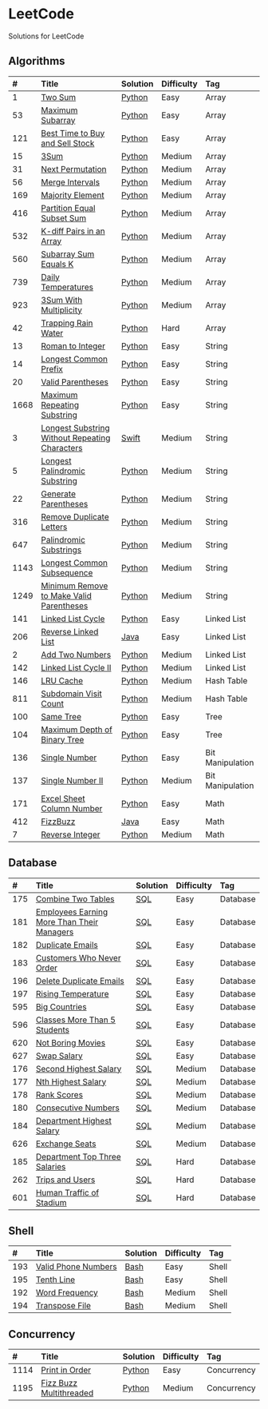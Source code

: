 # LeetCode
Solutions for LeetCode

## Algorithms
|  \#  |  Title  |  Solution  |  Difficulty  |  Tag  |
| :--- | :------ | :--------  | :----------- | :---- |
| 1    | [Two Sum](https://leetcode.com/problems/two-sum) | [Python](PythonCode/TwoSum.py) | Easy | Array |
| 53   | [Maximum Subarray](https://leetcode.com/problems/maximum-subarray) | [Python](PythonCode/MaximumSubarray.py) | Easy | Array |
| 121  | [Best Time to Buy and Sell Stock](https://leetcode.com/problems/best-time-to-buy-and-sell-stock/) | [Python](PythonCode/BestTimeToBuyAndSellStock.py) | Easy | Array |
| 15   | [3Sum](https://leetcode.com/problems/3sum) | [Python](PythonCode/3Sum.py) | Medium | Array |
| 31   | [Next Permutation](https://leetcode.com/problems/next-permutation) | [Python](PythonCode/NextPermutation.py) | Medium | Array |
| 56   | [Merge Intervals](https://leetcode.com/problems/merge-intervals) | [Python](PythonCode/MergeIntervals.py) | Medium | Array |
| 169  | [Majority Element](https://leetcode.com/problems/majority-element) | [Python](PythonCode/MajorityElement.py) | Medium | Array |
| 416  | [Partition Equal Subset Sum](https://leetcode.com/problems/partition-equal-subset-sum) | [Python](PythonCode/PartitionEqualSubsetSum.py) | Medium | Array |
| 532  | [K-diff Pairs in an Array](https://leetcode.com/problems/k-diff-pairs-in-an-array) | [Python](PythonCode/kDiffPairsInAnArray.py) | Medium | Array |
| 560  | [Subarray Sum Equals K](https://leetcode.com/problems/subarray-sum-equals-k/) | [Python](PythonCode/SubarraySumEqualsK.py) | Medium | Array |
| 739  | [Daily Temperatures](https://leetcode.com/problems/daily-temperatures) | [Python](PythonCode/DailyTemperatures.py) | Medium | Array |
| 923  | [3Sum With Multiplicity](https://leetcode.com/problems/3sum-with-multiplicity) | [Python](PythonCode/3SumWithMultiplicity.py) | Medium | Array |
| 42   | [Trapping Rain Water](https://leetcode.com/problems/trapping-rain-water) | [Python](PythonCode/TrappingRainWater.py) | Hard | Array |
| 13   | [Roman to Integer](https://leetcode.com/problems/roman-to-integer/) | [Python](PythonCode/RomanToInteger.py) | Easy | String |
| 14   | [Longest Common Prefix](https://leetcode.com/problems/longest-common-prefix) | [Python](PythonCode/LongestCommonPrefix.py) | Easy | String |
| 20   | [Valid Parentheses](https://leetcode.com/problems/valid-parentheses/) | [Python](PythonCode/ValidParentheses.py) | Easy | String |
| 1668 | [Maximum Repeating Substring](https://leetcode.com/problems/maximum-repeating-substring/) | [Python](PythonCode/MaximumRepeatingSubstring.py) | Easy | String |
| 3    | [Longest Substring Without Repeating Characters](https://leetcode.com/problems/longest-substring-without-repeating-characters/) | [Swift](SwiftCode/LongestSubstringWithoutRepeatingCharacters.swift) | Medium | String |
| 5    | [Longest Palindromic Substring](https://leetcode.com/problems/longest-palindromic-substring) | [Python](PythonCode/LongestPalindromicSubstring.py) | Medium | String |
| 22   | [Generate Parentheses](https://leetcode.com/problems/generate-parentheses) | [Python](PythonCode/GenerateParentheses.py) | Medium | String |
| 316  | [Remove Duplicate Letters](https://leetcode.com/problems/remove-duplicate-letters/) | [Python](PythonCode/RemoveDuplicateLetters.py) | Medium | String |
| 647  | [Palindromic Substrings](https://leetcode.com/problems/palindromic-substrings) | [Python](PythonCode/PalindromicSubstrings.py) | Medium | String |
| 1143 | [Longest Common Subsequence](https://leetcode.com/problems/longest-common-subsequence) | [Python](PythonCode/LongestCommonSubsequence.py) | Medium | String |
| 1249 | [Minimum Remove to Make Valid Parentheses](https://leetcode.com/problems/minimum-remove-to-make-valid-parentheses) | [Python](PythonCode/MinimumRemovetoMakeValidParentheses.py) | Medium | String |
| 141  | [Linked List Cycle](https://leetcode.com/problems/linked-list-cycle) | [Python](PythonCode/LinkedListCycle.py) | Easy | Linked List |
| 206  | [Reverse Linked List](https://leetcode.com/problems/reverse-linked-list) | [Java](JavaCode/src/ReverseLinkedList.java) | Easy | Linked List |
| 2    | [Add Two Numbers](https://leetcode.com/problems/add-two-numbers/) | [Python](PythonCode/AddTwoNumbers.py) | Medium | Linked List |
| 142  | [Linked List Cycle II](https://leetcode.com/problems/linked-list-cycle-ii) | [Python](PythonCode/LinkedListCycleII.py) | Medium | Linked List |
| 146  | [LRU Cache](https://leetcode.com/problems/lru-cache) | [Python](PythonCode/LRUCache.py) | Medium | Hash Table |
| 811  | [Subdomain Visit Count](https://leetcode.com/problems/subdomain-visit-count) | [Python](PythonCode/SubdomainVisitCount.py) | Medium | Hash Table |
| 100  | [Same Tree](https://leetcode.com/problems/same-tree) | [Python](PythonCode/SameTree.py) | Easy | Tree |
| 104  | [Maximum Depth of Binary Tree](https://leetcode.com/problems/maximum-depth-of-binary-tree) | [Python](PythonCode/MaximumDepthofBinaryTree.py) | Easy | Tree |
| 136  | [Single Number](https://leetcode.com/problems/single-number) | [Python](PythonCode/SingleNumber.py) | Easy | Bit Manipulation |
| 137  | [Single Number II](https://leetcode.com/problems/single-number-ii) | [Python](PythonCode/SingleNumberII.py) | Medium | Bit Manipulation |
| 171  | [Excel Sheet Column Number](https://leetcode.com/problems/excel-sheet-column-number) | [Python](PythonCode/ExcelSheetColumnNumber.py) | Easy | Math |
| 412  | [FizzBuzz](https://leetcode.com/problems/fizz-buzz) | [Java](JavaCode/src/FizzBuzz.java) | Easy | Math |
| 7    | [Reverse Integer](https://leetcode.com/problems/reverse-integer) | [Python](PythonCode/ReverseInteger.py) | Medium | Math |

## Database
|  \#  |  Title  |  Solution  |  Difficulty  |  Tag  |
| :--- | :------ | :--------  | :----------- | :---- |
| 175  | [Combine Two Tables](https://leetcode.com/problems/combine-two-tables) | [SQL](SQLiteCode/combine_two_tables.sql) | Easy | Database |
| 181  | [Employees Earning More Than Their Managers](https://leetcode.com/problems/employees-earning-more-than-their-managers) | [SQL](SQLiteCode/employees_earning_more_than_their_managers.sql) | Easy | Database |
| 182  | [Duplicate Emails](https://leetcode.com/problems/duplicate-emails) | [SQL](SQLiteCode/DuplicateEmails.sql) | Easy | Database |
| 183  | [Customers Who Never Order](https://leetcode.com/problems/customers-who-never-order) | [SQL](SQLiteCode/customers_who_never_order.sql) | Easy | Database |
| 196  | [Delete Duplicate Emails](https://leetcode.com/problems/delete-duplicate-emails) | [SQL](SQLiteCode/delete_duplicate_emails.sql) | Easy | Database |
| 197  | [Rising Temperature](https://leetcode.com/problems/rising-temperature) | [SQL](SQLiteCode/rising_temperature.sql) | Easy | Database |
| 595  | [Big Countries](https://leetcode.com/problems/big-countries) | [SQL](SQLiteCode/BigCountries.sql) | Easy | Database |
| 596  | [Classes More Than 5 Students](https://leetcode.com/problems/classes-more-than-5-students) | [SQL](SQLCode/classes_more_than_5_students.sql) | Easy | Database |
| 620  | [Not Boring Movies](https://leetcode.com/problems/not-boring-movies) | [SQL](SQLiteCode/NotBoringMovies.sql) | Easy | Database |
| 627  | [Swap Salary](https://leetcode.com/problems/swap-salary) | [SQL](SQLiteCode/SwapSalary.sql) | Easy | Database |
| 176  | [Second Highest Salary](https://leetcode.com/problems/second-highest-salary) | [SQL](SQLiteCode/second_highest_salary.sql) | Medium | Database |
| 177  | [Nth Highest Salary](https://leetcode.com/problems/nth-highest-salary) | [SQL](SQLiteCode/nth_highest_salary.sql) | Medium | Database |
| 178  | [Rank Scores](https://leetcode.com/problems/rank-scores) | [SQL](SQLiteCode/rank_scores.sql) | Medium | Database |
| 180  | [Consecutive Numbers](https://leetcode.com/problems/consecutive-numbers) | [SQL](SQLiteCode/consecutive_numbers.sql) | Medium | Database |
| 184  | [Department Highest Salary](https://leetcode.com/problems/department-highest-salary) | [SQL](SQLiteCode/department_highest_salary.sql) | Medium | Database |
| 626  | [Exchange Seats](https://leetcode.com/problems/exchange-seats) | [SQL](SQLCode/exchange_seats.sql) | Medium | Database |
| 185  | [Department Top Three Salaries](https://leetcode.com/problems/department-top-three-salaries) | [SQL](SQLiteCode/department_top_three_salaries.sql) | Hard | Database |
| 262  | [Trips and Users](https://leetcode.com/problems/trips-and-users) | [SQL](SQLiteCode/trips_and_users.sql) | Hard | Database |
| 601  | [Human Traffic of Stadium](https://leetcode.com/problems/human-traffic-of-stadium) | [SQL](SQLCode/human_traffic_of_stadium.sql) | Hard | Database |

## Shell
|  \#  |  Title  |  Solution  |  Difficulty  |  Tag  |
| :--- | :------ | :--------  | :----------- | :---- |
| 193  | [Valid Phone Numbers](https://leetcode.com/problems/valid-phone-numbers) | [Bash](BashCode/valid_phone_numbers.sh) | Easy | Shell |
| 195  | [Tenth Line](https://leetcode.com/problems/tenth-line) | [Bash](BashCode/tenth_line.sh) | Easy | Shell |
| 192  | [Word Frequency](https://leetcode.com/problems/word-frequency) | [Bash](BashCode/word_frequency.sh) | Medium | Shell |
| 194  | [Transpose File](https://leetcode.com/problems/transpose-file) | [Bash](BashCode/transpose_file.sh) | Medium | Shell |

## Concurrency
|  \#  |  Title  |  Solution  |  Difficulty  |  Tag  |
| :--- | :------ | :--------  | :----------- | :---- |
| 1114 | [Print in Order](https://leetcode.com/problems/print-in-order) | [Python](PythonCode/PrintinOrder.py) | Easy | Concurrency |
| 1195 | [Fizz Buzz Multithreaded](https://leetcode.com/problems/fizz-buzz-multithreaded) | [Python](PythonCode/FizzBuzzMultithreaded.py) | Medium | Concurrency |
